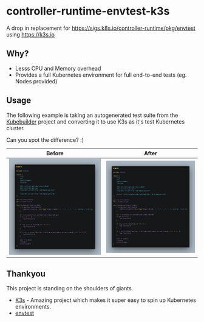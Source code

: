 controller-runtime-envtest-k3s
==============================

A drop in replacement for https://sigs.k8s.io/controller-runtime/pkg/envtest using https://k3s.io

## Why?

* Lesss CPU and Memory overhead
* Provides a full Kubernetes environment for full end-to-end tests (eg. Nodes provided)

## Usage

The following example is taking an autogenerated test suite from the [Kubebuilder](https://book.kubebuilder.io) project and converting it to use K3s as it's test Kubernetes cluster.

Can you spot the difference? :)

Before                      |  After
:--------------------------:|:--------------------------:
![before](/docs/before.png) | ![after](/docs/after.png)

## Thankyou

This project is standing on the shoulders of giants.

* [K3s](https://k3s.io) - Amazing project which makes it super easy to spin up Kubernetes environments.
* [envtest](https://sigs.k8s.io/controller-runtime/pkg/envtest)
